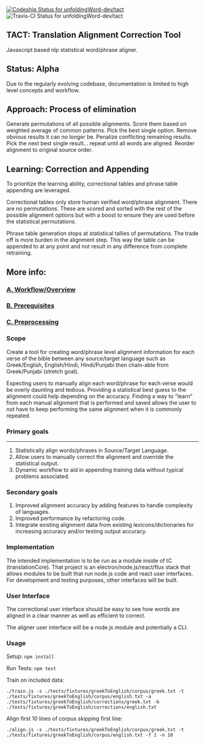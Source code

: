 [ ![Codeship Status for unfoldingWord-dev/tact](https://app.codeship.com/projects/d2282ce0-8d68-0134-e553-0a1d76d80454/status?branch=master)](https://app.codeship.com/projects/184977)
![Travis-CI Status for unfoldingWord-dev/tact](https://travis-ci.org/unfoldingWord-dev/tact.svg?branch=master)

## TACT: Translation Alignment Correction Tool
Javascript based nlp statistical word/phrase aligner.

## Status: Alpha
Due to the regularly evolving codebase, documentation is limited to high level concepts and workflow.

## Approach: Process of elimination
Generate permutations of all possible alignments. Score them based on weighted average of common patterns. Pick the best single option. Remove obvious results it can no longer be. Penalize conflicting remaining results. Pick the next best single result... repeat until all words are aligned. Reorder alignment to original source order.

## Learning: Correction and Appending
To prioritize the learning ability, correctional tables and phrase table appending are leveraged.

Correctional tables only store human verified word/phrase alignment. There are no permutations. These are scored and sorted with the rest of the possible alignment options but with a boost to ensure they are used before the statistical permutations.

Phrase table generation stops at statistical tallies of permutations. The trade off is more burden in the alignment step. This way the table can be appended to at any point and not result in any difference from complete retraining.

## More info:
### [A. Workflow/Overview](https://github.com/unfoldingWord-dev/tact/wiki/A.-Workflow-Overview)
### [B. Prerequisites](https://github.com/unfoldingWord-dev/tact/wiki/B.-Prerequisites)
### [C. Preprocessing](https://github.com/unfoldingWord-dev/tact/wiki/C.-Preprocessing-data)


### Scope
Create a tool for creating word/phrase level alignment information for each verse of the bible between any source/target language such as Greek/English, English/Hindi, Hindi/Punjabi then chain-able from Greek/Punjabi (stretch goal).

Expecting users to manually align each word/phrase for each verse would be overly daunting and tedious. Providing a statistical best guess to the alignment could help depending on the accuracy. Finding a way to "learn" from each manual alignment that is performed and saved allows the user to not have to keep performing the same alignment when it is commonly repeated.

### Primary goals
---
1. Statistically align words/phrases in Source/Target Language.
1. Allow users to manually correct the alignment and override the statistical output.
1. Dynamic workflow to aid in appending training data without typical problems associated.

### Secondary goals
1. Improved alignment accuracy by adding features to handle complexity of languages.
2. Improved performance by refactoring code.
3. Integrate existing alignment data from existing lexicons/dictionaries for increasing accuracy and/or testing output accuracy.

### Implementation
The intended implementation is to be run as a module inside of tC (translationCore). That project is an electron/node.js/react/flux stack that allows modules to be built that run node.js code and react user interfaces. For development and testing purposes, other interfaces will be built.

### User Interface
The correctional user interface should be easy to see how words are aligned in a clear manner as well as efficient to correct.

The aligner user interface will be a node.js module and potentially a CLI.

### Usage
Setup: `npm install`

Run Tests: `npm test`

Train on included data:

`./train.js -s ./tests/fixtures/greekToEnglish/corpus/greek.txt -t
./tests/fixtures/greekToEnglish/corpus/english.txt -a
./tests/fixtures/greekToEnglish/corrections/greek.txt -b
./tests/fixtures/greekToEnglish/corrections/english.txt`

Align first 10 lines of corpus skipping first line:

`./align.js -s ./tests/fixtures/greekToEnglish/corpus/greek.txt -t
./tests/fixtures/greekToEnglish/corpus/english.txt -f 1 -n 10`
